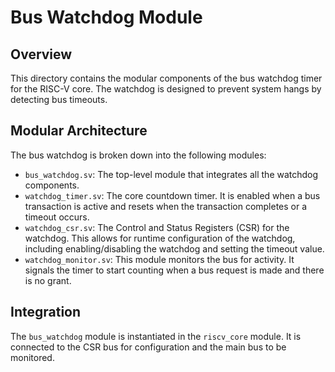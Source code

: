 # Bus Watchdog Module

## Overview

This directory contains the modular components of the bus watchdog timer for the RISC-V core. The watchdog is designed to prevent system hangs by detecting bus timeouts.

## Modular Architecture

The bus watchdog is broken down into the following modules:

-   `bus_watchdog.sv`: The top-level module that integrates all the watchdog components.
-   `watchdog_timer.sv`: The core countdown timer. It is enabled when a bus transaction is active and resets when the transaction completes or a timeout occurs.
-   `watchdog_csr.sv`: The Control and Status Registers (CSR) for the watchdog. This allows for runtime configuration of the watchdog, including enabling/disabling the watchdog and setting the timeout value.
-   `watchdog_monitor.sv`: This module monitors the bus for activity. It signals the timer to start counting when a bus request is made and there is no grant.

## Integration

The `bus_watchdog` module is instantiated in the `riscv_core` module. It is connected to the CSR bus for configuration and the main bus to be monitored.
